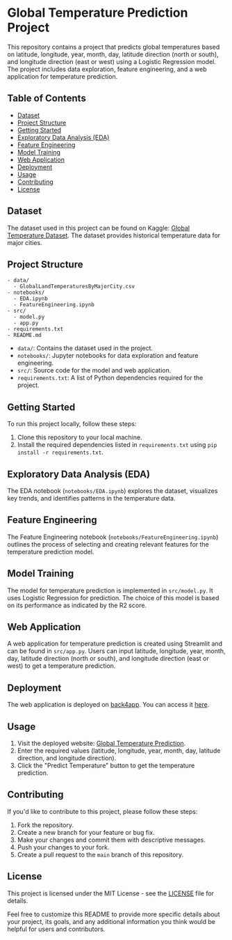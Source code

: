 # Global Temperature Prediction Project

This repository contains a project that predicts global temperatures based on latitude, longitude, year, month, day, latitude direction (north or south), and longitude direction (east or west) using a Logistic Regression model. The project includes data exploration, feature engineering, and a web application for temperature prediction.

## Table of Contents

- [Dataset](#dataset)
- [Project Structure](#project-structure)
- [Getting Started](#getting-started)
- [Exploratory Data Analysis (EDA)](#exploratory-data-analysis-eda)
- [Feature Engineering](#feature-engineering)
- [Model Training](#model-training)
- [Web Application](#web-application)
- [Deployment](#deployment)
- [Usage](#usage)
- [Contributing](#contributing)
- [License](#license)

## Dataset

The dataset used in this project can be found on Kaggle: [Global Temperature Dataset](https://www.kaggle.com/datasets/gauravduttakiit/global-temperature?select=GlobalLandTemperaturesByMajorCity.csv). The dataset provides historical temperature data for major cities.

## Project Structure

```
- data/
  - GlobalLandTemperaturesByMajorCity.csv
- notebooks/
  - EDA.ipynb
  - FeatureEngineering.ipynb
- src/
  - model.py
  - app.py
- requirements.txt
- README.md
```

- `data/`: Contains the dataset used in the project.
- `notebooks/`: Jupyter notebooks for data exploration and feature engineering.
- `src/`: Source code for the model and web application.
- `requirements.txt`: A list of Python dependencies required for the project.

## Getting Started

To run this project locally, follow these steps:

1. Clone this repository to your local machine.
2. Install the required dependencies listed in `requirements.txt` using `pip install -r requirements.txt`.

## Exploratory Data Analysis (EDA)

The EDA notebook (`notebooks/EDA.ipynb`) explores the dataset, visualizes key trends, and identifies patterns in the temperature data.

## Feature Engineering

The Feature Engineering notebook (`notebooks/FeatureEngineering.ipynb`) outlines the process of selecting and creating relevant features for the temperature prediction model.

## Model Training

The model for temperature prediction is implemented in `src/model.py`. It uses Logistic Regression for prediction. The choice of this model is based on its performance as indicated by the R2 score.

## Web Application

A web application for temperature prediction is created using Streamlit and can be found in `src/app.py`. Users can input latitude, longitude, year, month, day, latitude direction (north or south), and longitude direction (east or west) to get a temperature prediction.

## Deployment

The web application is deployed on [back4app](https://globletemperature-gusmang525.b4a.run/). You can access it [here](https://globletemperature-gusmang525.b4a.run/).

## Usage

1. Visit the deployed website: [Global Temperature Prediction](https://globletemperature-gusmang525.b4a.run/).
2. Enter the required values (latitude, longitude, year, month, day, latitude direction, and longitude direction).
3. Click the "Predict Temperature" button to get the temperature prediction.

## Contributing

If you'd like to contribute to this project, please follow these steps:

1. Fork the repository.
2. Create a new branch for your feature or bug fix.
3. Make your changes and commit them with descriptive messages.
4. Push your changes to your fork.
5. Create a pull request to the `main` branch of this repository.

## License

This project is licensed under the MIT License - see the [LICENSE](LICENSE) file for details.

Feel free to customize this README to provide more specific details about your project, its goals, and any additional information you think would be helpful for users and contributors.
